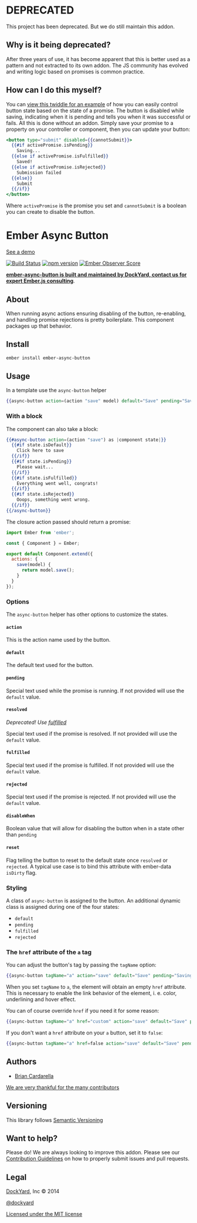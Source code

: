 # DEPRECATED

This project has been deprecated. But we do still maintain this addon.

## Why is it being deprecated?

After three years of use, it has become apparent that this is better used as a
pattern and not extracted to its own addon.  The JS community has evolved and
writing logic based on promises is common practice.

## How can I do this myself?

You can [view this twiddle for an example](https://ember-twiddle.com/d2c4057c04aad43755fe6a27d8464c64?openFiles=components.form-example.js%2Ctemplates.components.form-example.hbs) of how you can easily control button state based
on the state of a promise.  The button is disabled while saving, indicating when
it is pending and tells you when it was successful or fails.  All this is done
without an addon.  Simply save your promise to a property on your controller or
component, then you can update your button:

```handlebars
<button type="submit" disabled={{cannotSubmit}}>
  {{#if activePromise.isPending}}
    Saving...
  {{else if activePromise.isFulfilled}}
    Saved!
  {{else if activePromise.isRejected}}
    Submission failed
  {{else}}
    Submit
  {{/if}}
</button>
```

Where `activePromise` is the promise you set and `cannotSubmit` is a boolean
you can create to disable the button.

# Ember Async Button

[See a demo](http://jsbin.com/qokogasilu/1)

[![Build Status](https://travis-ci.org/DockYard/ember-async-button.svg?branch=master)](https://travis-ci.org/DockYard/ember-async-button) [![npm version](https://badge.fury.io/js/ember-async-button.svg)](https://badge.fury.io/js/ember-async-button) [![Ember Observer Score](http://emberobserver.com/badges/ember-async-button.svg)](http://emberobserver.com/addons/ember-async-button)

**[ember-async-button is built and maintained by DockYard, contact us for expert Ember.js consulting](https://dockyard.com/ember-consulting)**.

## About ##

When running async actions ensuring disabling of the button,
re-enabling, and handling promise rejections is pretty boilerplate. This
component packages up that behavior.

## Install ##

```bash
ember install ember-async-button
```

## Usage ##

In a template use the `async-button` helper

```handlebars
{{async-button action=(action "save" model) default="Save" pending="Saving..."}}
```

### With a block ###

The component can also take a block:

```handlebars
{{#async-button action=(action "save") as |component state|}}
  {{#if state.isDefault}}
    Click here to save
  {{/if}}
  {{#if state.isPending}}
    Please wait...
  {{/if}}
  {{#if state.isFulfilled}}
    Everything went well, congrats!
  {{/if}}
  {{#if state.isRejected}}
    Ooops, something went wrong.
  {{/if}}
{{/async-button}}
```

The closure action passed should return a promise:
```js
import Ember from 'ember';

const { Component } = Ember;

export default Component.extend({
  actions: {
    save(model) {
      return model.save();
    }
  }
});
```

### Options ###

The `async-button` helper has other options to customize the states.

#### `action` ####

This is the action name used by the button.

#### `default` ####

The default text used for the button.

#### `pending` ####

Special text  used while the promise is running. If not provided will use the `default` value.

#### `resolved` ####

*Deprecated! Use [fulfilled](#fulfilled)*

Special text  used if the promise is resolved. If not provided will use the `default` value.

#### `fulfilled` ####

Special text  used if the promise is fulfilled. If not provided will use the `default` value.

#### `rejected` ####

Special text  used if the promise is rejected. If not provided will use the `default` value.

#### `disableWhen` ####

Boolean value that will allow for disabling the button when in a state other than `pending`

#### `reset` ####

Flag telling the button to reset to the default state once `resolved` or `rejected`. A typical use case is to bind this attribute with ember-data `isDirty` flag.

### Styling ###

A class of `async-button` is assigned to the button. An additional
dynamic class is assigned during one of the four states:

* `default`
* `pending`
* `fulfilled`
* `rejected`

### The `href` attribute of the `a` tag ###

You can adjust the button's tag by passing the `tagName` option:

```handlebars
{{async-button tagName="a" action="save" default="Save" pending="Saving..."}}
```

When you set `tagName` to `a`, the element will obtain an empty `href` attribute. This is necessary to enable the link behavior of the element, i. e. color, underlining and hover effect.

You can of course override `href` if you need it for some reason:

```handlebars
{{async-button tagName="a" href="custom" action="save" default="Save" pending="Saving..."}}
```

If you don't want a `href` attribute on your `a` button, set it to `false`:

```handlebars
{{async-button tagName="a" href=false action="save" default="Save" pending="Saving..."}}
```

## Authors ##

* [Brian Cardarella](http://twitter.com/bcardarella)

[We are very thankful for the many contributors](https://github.com/dockyard/ember-async-button/graphs/contributors)

## Versioning ##

This library follows [Semantic Versioning](http://semver.org)

## Want to help? ##

Please do! We are always looking to improve this addon. Please see our
[Contribution Guidelines](https://github.com/dockyard/ember-async-button/blob/master/CONTRIBUTING.md)
on how to properly submit issues and pull requests.

## Legal ##

[DockYard](http://dockyard.com/ember-consulting), Inc &copy; 2014

[@dockyard](http://twitter.com/dockyard)

[Licensed under the MIT license](http://www.opensource.org/licenses/mit-license.php)
